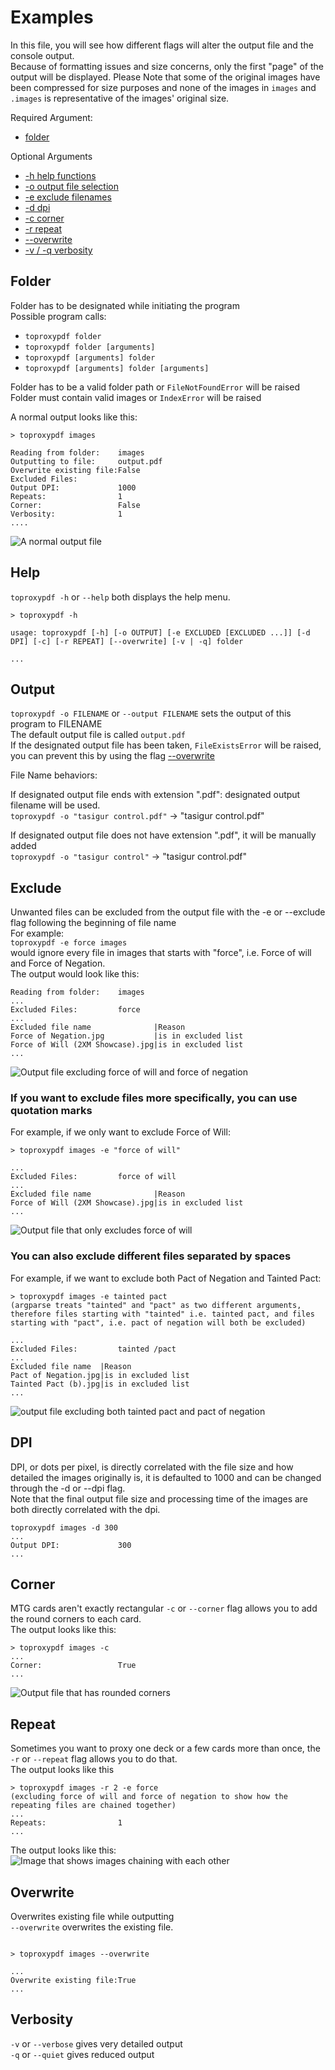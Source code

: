 # Examples

In this file, you will see how different flags will alter the output file and the console output.  
Because of formatting issues and size concerns, only the first "page" of the output will be displayed. Please Note that some of the original images have been compressed for size purposes and none of the images in `images` and `.images` is representative of the images' original size.  

Required Argument:  

- [folder](#folder)  

Optional Arguments

- [-h help functions](#help)  
- [-o output file selection](#output)
- [-e exclude filenames](#exclude)
- [-d dpi](#dpi)
- [-c corner](#corner)
- [-r repeat](#repeat)
- [--overwrite](#overwrite)
- [-v / -q verbosity](#verbosity)

## Folder

Folder has to be designated while initiating the program  
Possible program calls:  

- `toproxypdf folder`
- `toproxypdf folder [arguments]`  
- `toproxypdf [arguments] folder`
- `toproxypdf [arguments] folder [arguments]`

Folder has to be a valid folder path or `FileNotFoundError` will be raised  
Folder must contain valid images or `IndexError` will be raised  
  
  A normal output looks like this:  

```none
> toproxypdf images
 
Reading from folder:    images
Outputting to file:     output.pdf
Overwrite existing file:False
Excluded Files:
Output DPI:             1000
Repeats:                1
Corner:                 False
Verbosity:              1
....
  ```  

  ![A normal output file](.images/0.jpg)  

## Help

`toproxypdf -h`  or `--help` both displays the help menu.

```none
> toproxypdf -h

usage: toproxypdf [-h] [-o OUTPUT] [-e EXCLUDED [EXCLUDED ...]] [-d DPI] [-c] [-r REPEAT] [--overwrite] [-v | -q] folder

...
```

## Output

`toproxypdf -o FILENAME` or `--output FILENAME` sets the output of this program to FILENAME  
The default output file is called `output.pdf`  
If the designated output file has been taken, `FileExistsError` will be raised, you can prevent this by using the flag [--overwrite](#overwrite)  

File Name behaviors:  
  
If designated output file ends with extension ".pdf": designated output filename will be used.  
`toproxypdf -o "tasigur control.pdf"` -> "tasigur control.pdf"

If designated output file does not have extension ".pdf", it will be manually added  
`toproxypdf -o "tasigur control"` -> "tasigur control.pdf"

## Exclude

Unwanted files can be excluded from the output file with the -e or --exclude flag following the beginning of file name  
For example:  
`toproxypdf -e force images`  
would ignore every file in images that starts with "force", i.e. Force of will and Force of Negation.  
The output would look like this:

```None
Reading from folder:    images
...
Excluded Files:         force
...
Excluded file name              |Reason
Force of Negation.jpg           |is in excluded list
Force of Will (2XM Showcase).jpg|is in excluded list
...
```  

![Output file excluding force of will and force of negation](./.images/1.jpg)  

### If you want to exclude files more specifically, you can use quotation marks

For example, if we only want to exclude Force of Will:  

```None
> toproxypdf images -e "force of will"

...
Excluded Files:         force of will
...
Excluded file name              |Reason
Force of Will (2XM Showcase).jpg|is in excluded list
...
```

![Output file that only excludes force of will](./.images/2.jpg)  

### You can also exclude different files separated by spaces  

For example, if we want to exclude both Pact of Negation and Tainted Pact:  

```None
> toproxypdf images -e tainted pact
(argparse treats "tainted" and "pact" as two different arguments, therefore files starting with "tainted" i.e. tainted pact, and files starting with "pact", i.e. pact of negation will both be excluded)

...
Excluded Files:         tainted /pact
...
Excluded file name  |Reason
Pact of Negation.jpg|is in excluded list
Tainted Pact (b).jpg|is in excluded list
...
```

![output file excluding both tainted pact and pact of negation](./.images/3.jpg)

## DPI

DPI, or dots per pixel, is directly correlated with the file size and how detailed the images originally is, it is defaulted to 1000 and can be changed through the -d or --dpi flag.  
Note that the final output file size and processing time of the images are both directly correlated with the dpi.  

```None
toproxypdf images -d 300
...
Output DPI:             300
...
```

## Corner  

MTG cards aren't exactly rectangular `-c` or `--corner` flag allows you to add the round corners to each card.  
The output looks like this:  

```None
> toproxypdf images -c 
...
Corner:                 True
...
```  

![Output file that has rounded corners](.images/4.jpg)

## Repeat

Sometimes you want to proxy one deck or a few cards more than once, the `-r` or `--repeat` flag allows you to do that.  
The output looks like this

```None
> toproxypdf images -r 2 -e force 
(excluding force of will and force of negation to show how the repeating files are chained together)
...
Repeats:                1
...
```

The output looks like this:  
![Image that shows images chaining with each other](.images/5.jpg)  

## Overwrite

Overwrites existing file while outputting  
`--overwrite` overwrites the existing file.

```None

> toproxypdf images --overwrite  

...
Overwrite existing file:True
...
```

## Verbosity

`-v` or `--verbose` gives very detailed output  
`-q` or `--quiet` gives reduced output
